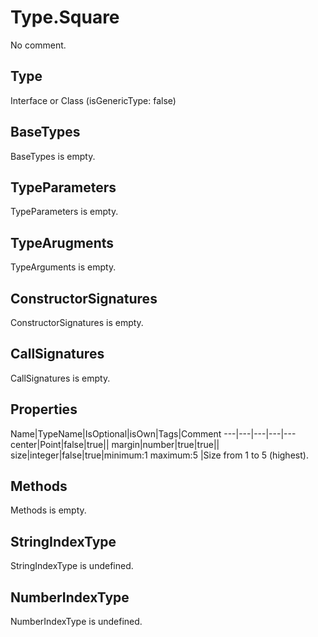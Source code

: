 # Type.Square

No comment.

## Type

Interface or Class (isGenericType: false)

## BaseTypes

BaseTypes is empty.

## TypeParameters

TypeParameters is empty.

## TypeArugments

TypeArguments is empty.

## ConstructorSignatures

ConstructorSignatures is empty.

## CallSignatures

CallSignatures is empty.

## Properties

Name|TypeName|IsOptional|isOwn|Tags|Comment
---|---|---|---|---
center|Point|false|true||
margin|number|true|true||
size|integer|false|true|minimum:1 maximum:5 |Size from 1 to 5 (highest).

## Methods

Methods is empty.

## StringIndexType

StringIndexType is undefined.

## NumberIndexType

NumberIndexType is undefined.
